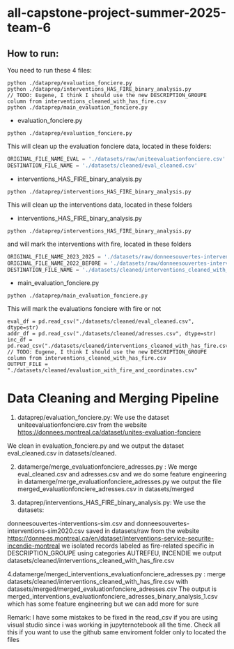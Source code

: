 

# all-capstone-project-summer-2025-team-6

## How to run:
You need to run these 4 files:

```commandline
python ./dataprep/evaluation_fonciere.py
python ./dataprep/interventions_HAS_FIRE_binary_analysis.py
// TODO: Eugene, I think I should use the new DESCRIPTION_GROUPE column from interventions_cleaned_with_has_fire.csv
python ./dataprep/main_evaluation_fonciere.py
```

- evaluation_fonciere.py
```commandline
python ./dataprep/evaluation_fonciere.py
```

This will clean up the evaluation fonciere data, located in these folders:

```python
ORIGINAL_FILE_NAME_EVAL = './datasets/raw/uniteevaluationfonciere.csv'
DESTINATION_FILE_NAME = './datasets/cleaned/eval_cleaned.csv'
```
- interventions_HAS_FIRE_binary_analysis.py
```commandline
python ./dataprep/interventions_HAS_FIRE_binary_analysis.py
```

This will clean up the interventions data, located in these folders



- interventions_HAS_FIRE_binary_analysis.py

```commandline
python ./dataprep/interventions_HAS_FIRE_binary_analysis.py
```

and  will mark the interventions with fire, located in these folders

```python
ORIGINAL_FILE_NAME_2023_2025 = './datasets/raw/donneesouvertes-interventions-sim.csv'
ORIGINAL_FILE_NAME_2022_BEFORE = './datasets/raw/donneesouvertes-interventions-sim2020.csv'
DESTINATION_FILE_NAME = './datasets/cleaned/interventions_cleaned_with_has_fire.csv'
```

- main_evaluation_fonciere.py

```commandline
python ./dataprep/main_evaluation_fonciere.py

```

This will mark the evaluations fonciere with fire or not

```commandline
eval_df = pd.read_csv("./datasets/cleaned/eval_cleaned.csv", dtype=str)
addr_df = pd.read_csv("./datasets/cleaned/adresses.csv", dtype=str)
inc_df = pd.read_csv("./datasets/cleaned/interventions_cleaned_with_has_fire.csv")
// TODO: Eugene, I think I should use the new DESCRIPTION_GROUPE column from interventions_cleaned_with_has_fire.csv
OUTPUT_FILE = "./datasets/cleaned/evaluation_with_fire_and_coordinates.csv"

```
# Data Cleaning and Merging Pipeline




1. dataprep/evaluation_fonciere.py:  We use the dataset uniteevaluationfonciere.csv from the website https://donnees.montreal.ca/dataset/unites-evaluation-fonciere 

We clean in evaluation_fonciere.py and we output the dataset eval_cleaned.csv in datasets/cleaned.

2. datamerge/merge_evaluationfonciere_adresses.py : We merge eval_cleaned.csv and adresses.csv and we do some feature engineering in datamerge/merge_evaluationfonciere_adresses.py we output the file merged_evaluationfonciere_adresses.csv  in datasets/merged

 

3. dataprep/interventions_HAS_FIRE_binary_analysis.py:        We use the datasets:

donneesouvertes-interventions-sim.csv and donneesouvertes-interventions-sim2020.csv saved in datasets/raw from the website https://donnees.montreal.ca/en/dataset/interventions-service-securite-incendie-montreal    we isolated records labeled as fire-related specific  in DESCRIPTION_GROUPE using categories AUTREFEU, INCENDIE   we output datasets/cleaned/interventions_cleaned_with_has_fire.csv

4.datamerge/merged_interventions_evaluationfonciere_adresses.py  : merge  datasets/cleaned/interventions_cleaned_with_has_fire.csv  with datasets/merged/merged_evaluationfonciere_adresses.csv    The output is merged_interventions_evaluationfonciere_adresses_binary_analysis_1.csv  which has some feature engineering but we can add more for sure



Remark: I have some mistakes to be fixed in the read_csv if you are using visual studio since i was working in jupyternotebook all the time. Check all this if you want to use the github same enviroment folder only to located the files
